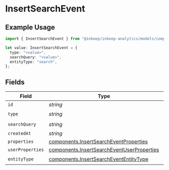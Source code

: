 # InsertSearchEvent

## Example Usage

```typescript
import { InsertSearchEvent } from "@inkeep/inkeep-analytics/models/components";

let value: InsertSearchEvent = {
  type: "<value>",
  searchQuery: "<value>",
  entityType: "search",
};
```

## Fields

| Field                                                                                                    | Type                                                                                                     | Required                                                                                                 | Description                                                                                              |
| -------------------------------------------------------------------------------------------------------- | -------------------------------------------------------------------------------------------------------- | -------------------------------------------------------------------------------------------------------- | -------------------------------------------------------------------------------------------------------- |
| `id`                                                                                                     | *string*                                                                                                 | :heavy_minus_sign:                                                                                       | N/A                                                                                                      |
| `type`                                                                                                   | *string*                                                                                                 | :heavy_check_mark:                                                                                       | N/A                                                                                                      |
| `searchQuery`                                                                                            | *string*                                                                                                 | :heavy_check_mark:                                                                                       | N/A                                                                                                      |
| `createdAt`                                                                                              | *string*                                                                                                 | :heavy_minus_sign:                                                                                       | N/A                                                                                                      |
| `properties`                                                                                             | [components.InsertSearchEventProperties](../../models/components/insertsearcheventproperties.md)         | :heavy_minus_sign:                                                                                       | N/A                                                                                                      |
| `userProperties`                                                                                         | [components.InsertSearchEventUserProperties](../../models/components/insertsearcheventuserproperties.md) | :heavy_minus_sign:                                                                                       | N/A                                                                                                      |
| `entityType`                                                                                             | [components.InsertSearchEventEntityType](../../models/components/insertsearchevententitytype.md)         | :heavy_check_mark:                                                                                       | N/A                                                                                                      |